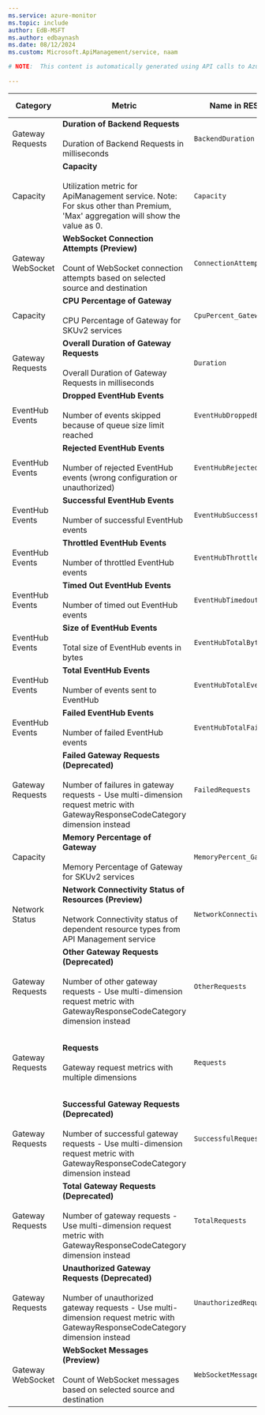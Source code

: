 ```yaml
---
ms.service: azure-monitor
ms.topic: include
author: EdB-MSFT
ms.author: edbaynash
ms.date: 08/12/2024
ms.custom: Microsoft.ApiManagement/service, naam

# NOTE:  This content is automatically generated using API calls to Azure. Any edits made on these files will be overwritten in the next run of the script. 
 
---
```



|Category|Metric|Name in REST API|Unit|Aggregation|Dimensions|Time Grains|DS Export|
|---|---|---|---|---|---|---|---|
|Gateway Requests|**Duration of Backend Requests**<br><br>Duration of Backend Requests in milliseconds |`BackendDuration` |MilliSeconds |Average, Maximum, Minimum |`Location`, `Hostname`, `ApiId`|PT1M |Yes|
|Capacity|**Capacity**<br><br>Utilization metric for ApiManagement service. Note: For skus other than Premium, 'Max' aggregation will show the value as 0. |`Capacity` |Percent |Average, Maximum |`Location`|PT1M |Yes|
|Gateway WebSocket|**WebSocket Connection Attempts (Preview)**<br><br>Count of WebSocket connection attempts based on selected source and destination |`ConnectionAttempts` |Count |Total, Average |`Location`, `Source`, `Destination`, `State`|PT1M |Yes|
|Capacity|**CPU Percentage of Gateway**<br><br>CPU Percentage of Gateway for SKUv2 services |`CpuPercent_Gateway` |Percent |Average |`ResourceName`, `RoleInstance`|PT1M |Yes|
|Gateway Requests|**Overall Duration of Gateway Requests**<br><br>Overall Duration of Gateway Requests in milliseconds |`Duration` |MilliSeconds |Average, Maximum, Minimum |`Location`, `Hostname`, `ApiId`|PT1M |Yes|
|EventHub Events|**Dropped EventHub Events**<br><br>Number of events skipped because of queue size limit reached |`EventHubDroppedEvents` |Count |Total |`Location`|PT1M |Yes|
|EventHub Events|**Rejected EventHub Events**<br><br>Number of rejected EventHub events (wrong configuration or unauthorized) |`EventHubRejectedEvents` |Count |Total |`Location`|PT1M |Yes|
|EventHub Events|**Successful EventHub Events**<br><br>Number of successful EventHub events |`EventHubSuccessfulEvents` |Count |Total |`Location`|PT1M |Yes|
|EventHub Events|**Throttled EventHub Events**<br><br>Number of throttled EventHub events |`EventHubThrottledEvents` |Count |Total |`Location`|PT1M |Yes|
|EventHub Events|**Timed Out EventHub Events**<br><br>Number of timed out EventHub events |`EventHubTimedoutEvents` |Count |Total |`Location`|PT1M |Yes|
|EventHub Events|**Size of EventHub Events**<br><br>Total size of EventHub events in bytes |`EventHubTotalBytesSent` |Bytes |Total |`Location`|PT1M |Yes|
|EventHub Events|**Total EventHub Events**<br><br>Number of events sent to EventHub |`EventHubTotalEvents` |Count |Total |`Location`|PT1M |Yes|
|EventHub Events|**Failed EventHub Events**<br><br>Number of failed EventHub events |`EventHubTotalFailedEvents` |Count |Total |`Location`|PT1M |Yes|
|Gateway Requests|**Failed Gateway Requests (Deprecated)**<br><br>Number of failures in gateway requests - Use multi-dimension request metric with GatewayResponseCodeCategory dimension instead |`FailedRequests` |Count |Total |`Location`, `Hostname`|PT1M |Yes|
|Capacity|**Memory Percentage of Gateway**<br><br>Memory Percentage of Gateway for SKUv2 services |`MemoryPercent_Gateway` |Percent |Average |`ResourceName`, `RoleInstance`|PT1M |Yes|
|Network Status|**Network Connectivity Status of Resources (Preview)**<br><br>Network Connectivity status of dependent resource types from API Management service |`NetworkConnectivity` |Count |Total, Average |`Location`, `ResourceType`|PT1M |Yes|
|Gateway Requests|**Other Gateway Requests (Deprecated)**<br><br>Number of other gateway requests - Use multi-dimension request metric with GatewayResponseCodeCategory dimension instead |`OtherRequests` |Count |Total |`Location`, `Hostname`|PT1M |Yes|
|Gateway Requests|**Requests**<br><br>Gateway request metrics with multiple dimensions |`Requests` |Count |Total, Maximum, Minimum |`Location`, `Hostname`, `LastErrorReason`, `BackendResponseCode`, `GatewayResponseCode`, `BackendResponseCodeCategory`, `GatewayResponseCodeCategory`, `ApiId`|PT1M |Yes|
|Gateway Requests|**Successful Gateway Requests (Deprecated)**<br><br>Number of successful gateway requests - Use multi-dimension request metric with GatewayResponseCodeCategory dimension instead |`SuccessfulRequests` |Count |Total |`Location`, `Hostname`|PT1M |Yes|
|Gateway Requests|**Total Gateway Requests (Deprecated)**<br><br>Number of gateway requests - Use multi-dimension request metric with GatewayResponseCodeCategory dimension instead |`TotalRequests` |Count |Total |`Location`, `Hostname`|PT1M |Yes|
|Gateway Requests|**Unauthorized Gateway Requests (Deprecated)**<br><br>Number of unauthorized gateway requests - Use multi-dimension request metric with GatewayResponseCodeCategory dimension instead |`UnauthorizedRequests` |Count |Total |`Location`, `Hostname`|PT1M |Yes|
|Gateway WebSocket|**WebSocket Messages (Preview)**<br><br>Count of WebSocket messages based on selected source and destination |`WebSocketMessages` |Count |Total, Average |`Location`, `Source`, `Destination`|PT1M |Yes|